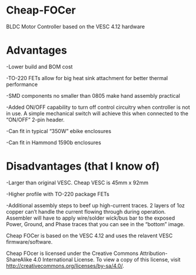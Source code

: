 # Cheap-FOCer
BLDC Motor Controller based on the VESC 4.12 hardware

# Advantages

-Lower build and BOM cost

-TO-220 FETs allow for big heat sink attachment for better thermal performance

-SMD components no smaller than 0805 make hand assembly practical

-Added ON/OFF capability to turn off control circuitry when controller is not in use. A simple mechanical switch will achieve this when connected to the “ON/OFF” 2-pin header.

-Can fit in typical “350W” ebike enclosures

-Can fit in Hammond 1590b enclosures

# Disadvantages (that I know of)

-Larger than original VESC. Cheap VESC is 45mm x 92mm

-Higher profile with TO-220 package FETs

-Additional assembly steps to beef up high-current traces. 2 layers of 1oz copper can’t handle the current flowing through during operation. Assembler will have to apply wire/solder wick/bus bar to the exposed Power, Ground, and Phase traces that you can see in the “bottom” image.

Cheap FOCer is based on the VESC 4.12 and uses the relavent VESC firmware/software.

Cheap FOcer is licensed under the Creative Commons Attribution-ShareAlike 4.0 International License. To view a copy of this license, visit http://creativecommons.org/licenses/by-sa/4.0/.
